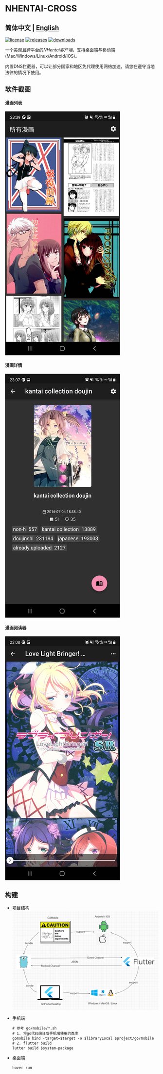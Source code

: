 # NHENTAI-CROSS

## 简体中文 | [English](README-en.md)

[![license](https://img.shields.io/github/license/niuhuan/nhentai-cross)](https://raw.githubusercontent.com/niuhuan/pikapika/master/LICENSE)
[![releases](https://img.shields.io/github/v/release/niuhuan/nhentai-cross)](https://github.com/niuhuan/pikapika/releases)
[![downloads](https://img.shields.io/github/downloads/niuhuan/nhentai-cross/total)](https://github.com/niuhuan/pikapika/releases)

一个美观且跨平台的*NHentai客户端*，支持桌面端与移动端(Mac/Windows/Linux/Android/IOS)。

内置DNS拦截器，可以让部分国家和地区免代理使用网络加速，请您在遵守当地法律的情况下使用。

## 软件截图

#### 漫画列表

![](images/comic_list.png)

#### 漫画详情

![](images/comic_info.png)

#### 漫画阅读器

![](images/comic_reader.png)

## 构建

- 项目结构
  ![](images/technologies.png)

- 手机端
  ```shell
  # 参考 go/mobile/*.sh
  # 1. 将go代码编译成手机端使用的类库
  gomobile bind -target=$target -o $libraryLocal $project/go/mobile
  # 2. flutter build
  lutter build $system-package
  ```

- 桌面端
  ```shell
  hover run
  ```
